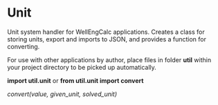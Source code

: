 # Unit
Unit system handler for WellEngCalc applications. Creates a class for storing units, export and imports to JSON, and provides a function for converting.

For use with other applications by author, place files in folder **util** within your project directory to be picked up automatically.

**import util.unit** or **from util.unit import convert**

_convert(value, given_unit, solved_unit)_

